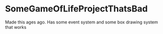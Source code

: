 # SomeGameOfLifeProjectThatsBad
Made this ages ago. Has some event system and some box drawing system that works
